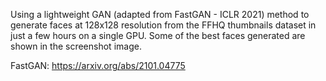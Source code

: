 Using a lightweight GAN (adapted from FastGAN - ICLR 2021) method to generate faces at 128x128 resolution from the FFHQ thumbnails dataset in just a few hours on a single GPU. Some of the best faces generated are shown in the screenshot image.

FastGAN: https://arxiv.org/abs/2101.04775
